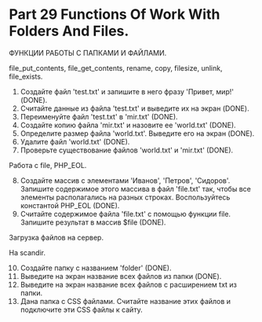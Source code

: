 ﻿# Part 29 Functions Of Work With Folders And Files.

ФУНКЦИИ РАБОТЫ С ПАПКАМИ И ФАЙЛАМИ.

file_put_contents, file_get_contents, rename, copy, filesize, unlink, file_exists.

1. Создайте файл 'test.txt' и запишите в него фразу 'Привет, мир!' (DONE).
2. Считайте данные из файла 'test.txt' и выведите их на экран (DONE).
3. Переименуйте файл 'test.txt' в 'mir.txt' (DONE).
4. Создайте копию файла 'mir.txt' и назовите ее 'world.txt' (DONE).
5. Определите размер файла 'world.txt'. Выведите его на экран (DONE).
6. Удалите файл 'world.txt' (DONE).
7. Проверьте существование файлов 'world.txt' и 'mir.txt' (DONE).

Работа с file, PHP_EOL.

8. Создайте массив с элементами 'Иванов', 'Петров', 'Сидоров'. Запишите содержимое этого массива в файл 'file.txt' так, чтобы все элементы располагались на разных
строках. Воспользуйтесь константой PHP_EOL (DONE).
9. Считайте содержимое файла 'file.txt' с помощью функции file. Запишите результат в массив $file (DONE).

Загрузка файлов на сервер.

На scandir.

10. Создайте папку с названием 'folder' (DONE).
11. Выведите на экран название всех файлов из папки (DONE).
12. Выведите на экран название всех файлов с расширением txt из папки.
13. Дана папка с CSS файлами. Считайте название этих файлов и подключите эти CSS файлы к сайту.


